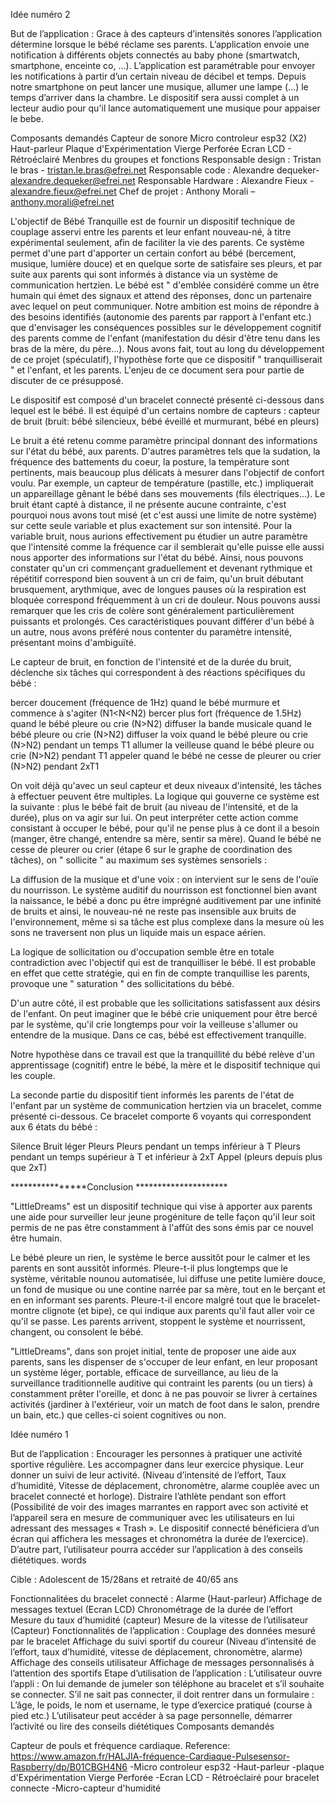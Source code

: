 
Idée numéro 2


But de l’application :
Grace à des capteurs d’intensités sonores l’application détermine lorsque le bébé réclame ses parents. L’application envoie une notification à différents objets connectés au baby phone (smartwatch, smartphone, enceinte co, …). L’application est paramétrable pour envoyer les notifications à partir d’un certain niveau de décibel et temps. Depuis notre smartphone on peut lancer une musique, allumer une lampe (…) le temps d’arriver dans la chambre. Le dispositif sera aussi complet à un lecteur audio pour qu'il lance automatiquement une musique pour appaiser le bebe.

Composants demandés
	Capteur de sonore
	Micro controleur esp32 (X2)
	Haut-parleur
	Plaque d'Expérimentation Vierge Perforée
	Ecran LCD - Rétroéclairé
Menbres du groupes et fonctions
Responsable design : Tristan le bras - tristan.le.bras@efrei.net
Responsable code : Alexandre dequeker- alexandre.dequeker@efrei.net
Responsable Hardware : Alexandre Fieux - alexandre.fieux@efrei.net
Chef de projet : Anthony Morali – anthony.morali@efrei.net




L'objectif de Bébé Tranquille est de fournir un dispositif technique de couplage asservi entre les parents et leur enfant nouveau-né, à titre expérimental seulement, afin de faciliter la vie des parents. Ce système permet d'une part d'apporter un certain confort au bébé (bercement, musique, lumière douce) et en quelque sorte de satisfaire ses pleurs, et par suite aux  parents qui sont informés à distance via un système de communication hertzien. Le bébé est " d'emblée considéré comme un être humain qui émet des signaux et attend des réponses, donc un partenaire avec lequel on peut communiquer. Notre ambition est moins de répondre à des besoins identifiés (autonomie des parents par rapport à l'enfant etc.) que d'envisager les conséquences possibles sur le développement
cognitif des parents comme de l'enfant (manifestation du désir d'être tenu dans les bras de la mère, du père...). Nous avons fait, tout au long du développement de ce projet (spéculatif), l'hypothèse forte que ce dispositif " tranquilliserait " 
et l'enfant, et les parents. L'enjeu de ce document sera pour partie de discuter de ce présupposé.
    
    
Le dispositif est composé d'un bracelet connecté présenté ci-dessous dans lequel est le bébé. Il est équipé d'un certains nombre de capteurs : capteur de bruit (bruit: bébé silencieux, bébé éveillé et murmurant, bébé en pleurs)

Le bruit a été retenu comme paramètre principal donnant des informations sur l'état du bébé, aux parents. D'autres paramètres 
tels que la sudation, la fréquence des battements du coeur, la posture, la température sont pertinents, mais beaucoup plus délicats
à mesurer dans l'objectif de confort voulu. Par exemple, un capteur de température (pastille, etc.) impliquerait un appareillage 
gênant le bébé dans ses mouvements (fils électriques...). Le bruit étant capté à distance, il ne présente aucune contrainte, 
c'est pourquoi nous avons tout misé (et c'est aussi une limite de notre système) sur cette seule variable et plus exactement sur 
son intensité. Pour la variable bruit, nous aurions effectivement pu étudier un autre paramètre que l'intensité comme la fréquence
car il semblerait qu'elle puisse elle aussi nous apporter des informations sur l'état du bébé. Ainsi, nous pouvons constater qu'un
cri commençant graduellement et devenant rythmique et répétitif correspond bien souvent à un cri de faim, qu'un bruit débutant 
brusquement, arythmique, avec de longues pauses où la respiration est bloquée correspond fréquemment à un cri de douleur. 
Nous pouvons aussi remarquer que les cris de colère sont généralement particulièrement puissants et prolongés. 
Ces caractéristiques pouvant différer d'un bébé à un autre, nous avons préféré nous contenter du paramètre intensité, présentant 
moins d'ambiguïté.

 
Le capteur de bruit, en fonction de l'intensité et de la durée du bruit, déclenche six tâches qui correspondent à des réactions 
spécifiques du bébé :
      
bercer doucement (fréquence de 1Hz) quand le bébé murmure et commence à s'agiter (N1<N<N2)
bercer plus fort (fréquence de 1.5Hz) quand le bébé pleure ou crie (N>N2)
diffuser la bande musicale quand le bébé pleure ou crie (N>N2)
diffuser la voix quand le bébé pleure ou crie (N>N2) pendant un temps T1
allumer la veilleuse quand le bébé pleure ou crie (N>N2) pendant T1
appeler quand le bébé ne cesse de pleurer ou crier (N>N2) pendant 2xT1

On voit déjà qu'avec un seul capteur et deux niveaux d'intensité, les tâches à effectuer peuvent être multiples. La logique qui 
gouverne ce système est la suivante : plus le bébé fait de bruit (au niveau de l'intensité, et de la durée), plus on va agir sur 
lui. On peut interpréter cette action comme consistant à occuper le bébé, pour qu'il ne pense plus à ce dont il 
a besoin (manger, être changé, entendre sa mère, sentir sa mère). Quand le bébé ne cesse de pleurer ou crier 
(étape 6 sur le graphe de coordination des tâches), on " sollicite " au maximum ses systèmes sensoriels :


La diffusion de la musique et d'une voix : on intervient sur le sens de l'ouïe du nourrisson. Le système auditif du nourrisson 
est fonctionnel bien avant la naissance, le bébé a donc pu être imprégné auditivement par une infinité de bruits et ainsi, le 
nouveau-né ne reste pas insensible aux bruits de l'environnement, même si sa tâche est plus complexe dans la mesure où les sons ne 
traversent non plus un liquide mais un espace aérien. 

La logique de sollicitation ou d'occupation semble être en totale contradiction avec l'objectif qui est de tranquilliser le bébé. 
Il est probable en effet que cette stratégie, qui en fin de compte tranquillise les parents, provoque une " saturation " des 
sollicitations du bébé.

 D'un autre côté, il est probable que les sollicitations satisfassent aux désirs de l'enfant. On peut imaginer que le bébé crie 
 uniquement pour être bercé par le système, qu'il crie longtemps pour voir la veilleuse s'allumer ou entendre de la musique. Dans ce cas, bébé est effectivement tranquille.

 Notre hypothèse dans ce travail est que la tranquillité du bébé relève d'un apprentissage (cognitif) entre le bébé, la mère et 
 le dispositif technique qui les couple. 

 La seconde partie du dispositif tient informés les parents de l'état de l'enfant par un système de communication hertzien via un 
 bracelet, comme présenté ci-dessous. Ce bracelet comporte 6 voyants qui correspondent aux 6 états du bébé :
      
Silence
Bruit léger
Pleurs
Pleurs pendant un temps inférieur à T
Pleurs pendant un temps supérieur à T et inférieur à 2xT
Appel (pleurs depuis plus que 2xT)



****************Conclusion *********************

 "LittleDreams" est un dispositif technique qui vise à apporter aux parents une aide pour surveiller leur jeune progéniture de telle 
façon qu'il leur soit permis de ne pas être constamment à l'affût des sons émis par ce nouvel être humain.

 Le bébé pleure un rien, le système le berce aussitôt pour le calmer et les parents en sont aussitôt informés. Pleure-t-il plus 
 longtemps que le système, véritable nounou automatisée, lui diffuse une petite lumière douce, un fond de musique ou une contine 
 narrée par sa mère, tout en le berçant et en en informant ses parents. Pleure-t-il encore malgré tout que le bracelet-montre 
 clignote (et bipe), ce qui indique aux parents qu'il faut aller voir ce qu'il se passe. Les parents arrivent, stoppent le système 
 et nourrissent, changent, ou consolent le bébé.

  "LittleDreams", dans son projet initial, tente de proposer une aide aux parents, sans les dispenser de s'occuper de leur enfant, 
  en leur proposant un système léger, portable, efficace de surveillance, au lieu de la surveillance 
  traditionnelle auditive qui contraint les parents (ou un tiers) à constamment prêter l'oreille, et donc à ne pas pouvoir se 
  livrer à certaines activités (jardiner à l'extérieur, voir un match de foot dans le salon, prendre un bain, etc.) que celles-ci 
  soient cognitives ou non.







Idée numéro 1

But de l’application :
Encourager les personnes à pratiquer une activité sportive régulière. Les accompagner dans leur exercice physique. Leur donner un suivi de leur activité. (Niveau d’intensité de l’effort, Taux d’humidité, Vitesse de déplacement, chronomètre, alarme couplée avec un bracelet connecté et horloge). Distraire l’athlète pendant son effort (Possibilité de voir des images marrantes en rapport avec son activité et l’appareil sera en mesure de communiquer avec les utilisateurs en lui adressant des messages « Trash ». Le dispositif connecté bénéficiera d’un écran qui affichera les messages et chronométra la durée de l’exercice). D’autre part, l’utilisateur pourra accéder sur l’application à des conseils diététiques. words

Cible :
Adolescent de 15/28ans et retraité de 40/65 ans

Fonctionnalitées du bracelet connecté :
Alarme (Haut-parleur)
Affichage de messages textuel (Ecran LCD)
Chronométrage de la durée de l’effort
Mesure du taux d’humidité (capteur)
Mesure de la vitesse de l’utilisateur (Capteur) Fonctionnalités de l’application :
Couplage des données mesuré par le bracelet
Affichage du suivi sportif du coureur (Niveau d’intensité de l’effort, taux d’humidité, vitesse de déplacement, chronomètre, alarme)
Affichage des conseils utilisateur
Affichage de messages personnalisés à l’attention des sportifs
Etape d’utilisation de l’application :
L’utilisateur ouvre l’appli : On lui demande de jumeler son téléphone au bracelet et s’il souhaite se connecter.
S’il ne sait pas connecter, il doit rentrer dans un formulaire : L’âge, le poids, le nom et username, le type d’exercice pratiqué (course à pied etc.)
L’utilisateur peut accéder à sa page personnelle, démarrer l’activité ou lire des conseils diététiques
Composants demandés

Capteur de pouls et fréquence cardiaque. Reference: https://www.amazon.fr/HALJIA-fréquence-Cardiaque-Pulsesensor-Raspberry/dp/B01CBGH4N6
-Micro controleur esp32
-Haut-parleur
-plaque d'Expérimentation Vierge Perforée
-Ecran LCD - Rétroéclairé pour bracelet connecte
-Micro-capteur d'humidité
	
	
